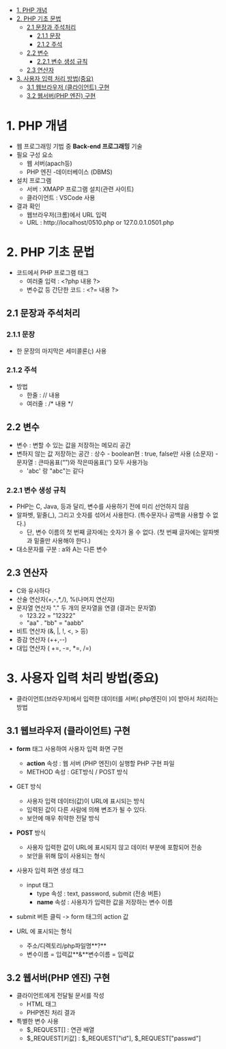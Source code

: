 - [1. PHP 개념](#1-php---)
- [2. PHP 기초 문법](#2-php------)
  * [2.1 문장과 주석처리](#21---------)
    + [2.1.1 문장](#211---)
    + [2.1.2 주석](#212---)
  * [2.2 변수](#22---)
    + [2.2.1 변수 생성 규칙](#221---------)
  * [2.3 연산자](#23----)
- [3. 사용자 입력 처리 방법(중요)](#3-----------------)
  * [3.1 웹브라우저 (클라이언트) 구현](#31-----------------)
  * [3.2 웹서버(PHP 엔진) 구현](#32-----php-------)

# 1. PHP 개념

- 웹 프로그래밍 기법 중 **Back-end 프로그래밍** 기술
- 필요 구성 요소
  - 웹 서버(apach등)
  - PHP 엔진
  -데이터베이스 (DBMS)
- 설치 프로그램
  - 서버 : XMAPP 프로그램 설치(관련 사이트)
  - 클라이언트 : VSCode 사용
- 결과 확인
  - 웹브라우저(크롬)에서 URL 입력
  - URL : http://localhost/0510.php  or  127.0.0.1.0501.php

# 2. PHP 기초 문법
- 코드에서 PHP 프로그램 태그
  - 여러줄 입력 : \<?php  내용 ?>
  - 변수값 등 간단한 코드 : \<?= 내용 ?>

## 2.1 문장과 주석처리

### 2.1.1 문장
  - 한 문장의 마지막은 세미콜론(;) 사용

### 2.1.2 주석
  - 방법
      - 한줄 : // 내용
      - 여러줄 : /* 내용 */

## 2.2 변수
   - 변수 : 변할 수 있는 값을 저장하는 메모리 공간
   - 변하지 않는 값 저장하는 공간 : 상수
    - boolean현 : true, false만 사용 (소문자)
    - 문자열 : 큰따옴표(“”)와 작은따옴표(‘’) 모두 사용가능
      - 'abc' 랑 "abc"는 같다

### 2.2.1 변수 생성 규칙
  - PHP는 C, Java, 등과 달리, 변수를 사용하기 전에 미리 선언하지 않음
  - 알파벳, 밑줄(_), 그리고 숫자를 섞어서 사용한다. (특수문자나 공백을 사용할 수 없다.)
     -  단, 변수 이름의 첫 번째 글자에는 숫자가 올 수 없다. (첫 번째 글자에는 알파벳과 밑줄만 사용해야 한다.) 
  - 대소문자를 구분 : a와 A는 다른 변수

## 2.3 연산자
- C와 유사하다
- 산술 연산자(+,-,*,/), %(나머지 연산자)
- 문자열 연산자 "." 두 개의 문자열을 연결 (결과는 문자열)
  - 123.22 = "12322"
  - "aa" . "bb" = "aabb"
- 비트 연산자 (&, |, !, <, > 등)
- 증감 연산자 (++,--)
- 대입 연산자 ( +=, -=, *=, /=)

# 3. 사용자 입력 처리 방법(중요)
- 클라이언트(브라우저)에서 입력한 데이터를 서버( php엔진이 )이 받아서 처리하는 방법

## 3.1 웹브라우저 (클라이언트) 구현

  - **form** 태그 사용하여 사용자 입력 화면 구현
    - **action** 속성 : 웹 서버 (PHP 엔진)이 실행할 PHP 구현 파일
    - METHOD 속성 : GET방식 / POST 방식

  - GET 방식
    - 사용자 입력 데이터(값)이 URL에 표시되는 방식
    - 입력된 값이 다른 사람에 의해 변조가 될 수 있다.
    - 보안에 매우 취약한 전달 방식

  - **POST** 방식
    - 사용자 입력한 값이 URL에 표시되지 않고 데이터 부분에 포함되어 전송
    - 보안을 위해 많이 사용되는 형식

  - 사용자 입력 화면 생성 태그
    - input 태그
      - type 속성 : text, password, submit (전송 버튼)
      - **name** 속성 : 사용자가 입력한 값을 저장하는 변수 이름
  - submit 버튼 클릭 -> form 태그의 action 값

- URL 에 표시되는 형식
  - 주소/디렉토리/php파일명**?**
  - 변수이름 = 입력값**&**변수이름 = 입력값

## 3.2 웹서버(PHP 엔진) 구현

- 클라이언트에게 전달될 문서를 작성
  - HTML 태그
  - PHP엔진 처리 결과
- 특별한 변수 사용
  - \$_REQUEST[] : 연관 배열
  - \$_REQUEST[키값] : \$_REQUEST["id"], $_REQUEST["passwd"]